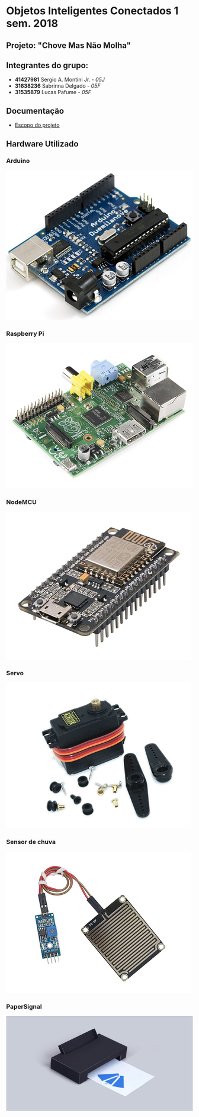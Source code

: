 # Objetos Inteligentes Conectados 1 sem. 2018

## Projeto: "Chove Mas Não Molha"

## Integrantes do grupo:

* **41427981**  Sergio A. Montini Jr. - *05J*
* **31638236**  Sabrinna Delgado - *05F*
* **31535879**  Lucas Pafume - *05F*

## Documentação
* [Escopo do projeto](/docs/1-visao/index.md)

## Hardware Utilizado

### Arduino
![](arduino.jpg)
### Raspberry Pi
![](rpi1.png)
### NodeMCU
![](nodemcu.png)
### Servo
![](servo.png)
### Sensor de chuva
![](sensorchuva.png)
### PaperSignal
![](google_paper_signals.jpg)
